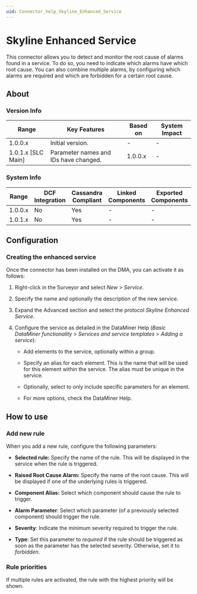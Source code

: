 ```yaml
---
uid: Connector_help_Skyline_Enhanced_Service
---
```


# Skyline Enhanced Service

This connector allows you to detect and monitor the root cause of alarms found in a service. To do so, you need to indicate which alarms have which root cause.
You can also combine multiple alarms, by configuring which alarms are required and which are forbidden for a certain root cause.

## About

### Version Info

| **Range**            | **Key Features**                      | **Based on** | **System Impact** |
|----------------------|---------------------------------------|--------------|-------------------|
| 1.0.0.x              | Initial version.                      | \-           | \-                |
| 1.0.1.x \[SLC Main\] | Parameter names and IDs have changed. | 1.0.0.x      | \-                |

### System Info

| Range     | DCF Integration     | Cassandra Compliant     | Linked Components     | Exported Components     |
|-----------|---------------------|-------------------------|-----------------------|-------------------------|
| 1.0.0.x   | No                  | Yes                     | \-                    | \-                      |
| 1.0.1.x   | No                  | Yes                     | \-                    | \-                      |

## Configuration

### Creating the enhanced service

Once the connector has been installed on the DMA, you can activate it as follows:

1. Right-click in the Surveyor and select *New* \> *Service*.

1. Specify the name and optionally the description of the new service.

1. Expand the Advanced section and select the protocol *Skyline Enhanced Service*.

1. Configure the service as detailed in the DataMiner Help (*Basic DataMiner functionality* \> *Services and service templates* \> *Adding a service*):

   - Add elements to the service, optionally within a group.

   - Specify an alias for each element. This is the name that will be used for this element within the service. The alias must be unique in the service.

   - Optionally, select to only include specific parameters for an element.

   - For more options, check the DataMiner Help.

## How to use

### Add new rule

When you add a new rule, configure the following parameters:

- **Selected rule:** Specify the name of the rule. This will be displayed in the service when the rule is triggered.

- **Raised Root Cause Alarm:** Specify the name of the root cause. This will be displayed if one of the underlying rules is triggered.

- **Component Alias:** Select which component should cause the rule to trigger.

- **Alarm Parameter**: Select which parameter (of a previously selected component) should trigger the rule.

- **Severity**: Indicate the minimum severity required to trigger the rule.

- **Type**: Set this parameter to *required* if the rule should be triggered as soon as the parameter has the selected severity. Otherwise, set it to *forbidden*.

### Rule priorities

If multiple rules are activated, the rule with the highest priority will be shown.
